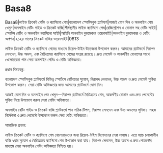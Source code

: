 # Basa8

Basa8|লাইভ ক্রিকেট বেটিং ও ক্যাসিনো গেম|বাংলাদেশ স্পোর্টসবুক প্ল্যাটফর্ম|আজই যোগ দিন ও অনলাইন গেম খেলুন|অনলাইন বেটিং গাইড ও ক্রিকেট বাজি|শীর্ষস্থানীয় লাইভ ক্যাসিনো গেম|রেজিস্ট্রেশন ও বোনাস সহ বেটিং সাইট|স্পোর্টস বেটিং ও অনলাইন ক্যাসিনো সাইট|আইনি অনলাইন বুকমেকার ওয়েবসাইট|অনলাইন বুকমেকার ও বেটিং অপশন|২০২৪ সালের ক্রিকেট বাজির ওয়েবসাইট|0813

লাইভ ক্রিকেট বেটিং ও ক্যাসিনো গেমের মাধ্যমে রিয়েল-টাইম উত্তেজনা উপভোগ করুন। আমাদের প্ল্যাটফর্মে নিরাপদ লেনদেন, উচ্চ অডস, এবং বৈচিত্র্যময় ক্যাসিনো গেমের সংগ্রহ রয়েছে। দ্রুত পেমেন্ট ও আকর্ষণীয় বোনাসের সাথে খেলোয়াড়রা পান সেরা অনলাইন গেমিং ও বেটিং অভিজ্ঞতা।

প্রধান বিষয়বস্তু:

বাংলাদেশ স্পোর্টসবুক প্ল্যাটফর্মে বিভিন্ন স্পোর্টসে বেটিংয়ের সুযোগ, নিরাপদ লেনদেন, উচ্চ অডস ও দ্রুত পেমেন্ট সুবিধা উপভোগ করুন। সেরা বেটিং অভিজ্ঞতার জন্য আমাদের প্ল্যাটফর্মে যোগ দিন।

আজই যোগ দিন ও অনলাইন গেম খেলুন—নিরাপদ প্ল্যাটফর্মে বৈচিত্র্যময় গেম, আকর্ষণীয় বোনাস এবং দ্রুত পেমেন্টের সুবিধা নিয়ে উপভোগ করুন সেরা গেমিং অভিজ্ঞতা।

অনলাইন বেটিং গাইড ও ক্রিকেট বাজি প্ল্যাটফর্মে পান সঠিক টিপস, নিরাপদ লেনদেন এবং উচ্চ অডসের সুবিধা। সহজ নির্দেশনা ও দ্রুত পেমেন্টে উপভোগ করুন সেরা বেটিং অভিজ্ঞতা।

সামাজিক প্রভাব:

লাইভ ক্রিকেট বেটিং ও ক্যাসিনো গেম খেলোয়াড়দের জন্য রিয়েল-টাইম বিনোদনের সেরা মাধ্যম। এতে ম্যাচ চলাকালীন বাজি ধরার সুযোগ ও বৈচিত্র্যময় ক্যাসিনো গেম উপভোগ করা যায়। নিরাপদ লেনদেন, উচ্চ অডস ও দ্রুত পেমেন্টের মাধ্যমে সেরা অনলাইন গেমিং অভিজ্ঞতা নিশ্চিত হয়।
